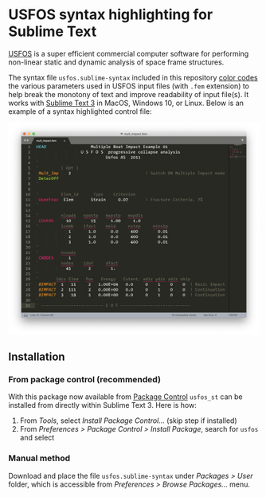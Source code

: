 # USFOS syntax highlighting for Sublime Text

[USFOS] is a super efficient commercial computer software for performing non-linear static and dynamic analysis of space frame structures.

The syntax file `usfos.sublime-syntax` included in this repository [color codes][s] the various parameters used in USFOS input files (with `.fem` extension) to help break the monotony of text and improve readability of input file(s). It works with [Sublime Text 3][st] in MacOS, Windows 10, or Linux. Below is an example of a syntax highlighted control file:

![USFOS control file syntax highlighted in Sublime Text](./usfos_st.png)

## Installation

### From package control (recommended)

With this package now available from [Package Control][pkg] `usfos_st` can be installed from directly within Sublime Text 3. Here is how:

1. From _Tools_, select _Install Package Control..._ (skip step if installed)
2. From _Preferences > Package Control > Install Package_, search for `usfos` and select

### Manual method

Download and place the file `usfos.sublime-syntax` under _Packages > User_ folder, which is accessible from _Preferences > Browse Packages..._ menu.

[USFOS]: https://usfos.com/ "USFOS - Reality Engineering"
[s]: https://en.wikipedia.org/wiki/Syntax_highlighting "Syntax highlighting"
[st]: https://www.sublimetext.com/ "Sublime Text - A sophisticated text editor for code, markup and prose"
[pkg]: https://packagecontrol.io/packages/USFOS
